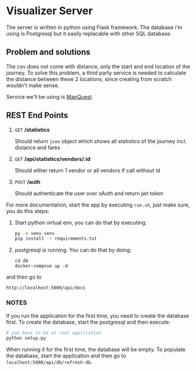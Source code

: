# Visualizer Server

The server is written in python using Flask framework. The database i'm using is Postgresql but it easily replacable with other SQL database.

## Problem and solutions

The csv does not come with distance, only the start and end location of the journey.
To solve this problem, a third party service is needed to calculate the distance between these 2 locations,
since creating from scratch wouldn't make sense. 

Service we'll be using is [MapQuest](https://developer.mapquest.com/).

## REST End Points

1. `GET` __/statistics__

    Should return `json` object which shows all statistics of the journey incl. distance and fares

2. `GET` __/api/statistics/vendors/:id__

    Should either return 1 vendor or all vendors if call without id

3. `POST` __/auth__

    Should authenticate the user over oAuth and return jwt token

For more documentation, start the app by executing `run.sh`,
just make sure, you do this steps:

1. Start python virtual env, you can do that by executing:

    ```sh
    py -m venv venv
    pip install -r requirements.txt
    ```

2. postgresql is running. You can do that by doing:

    ```
    cd db
    docker-compose up -d
    ```

and then go to

```
http://localhost:5000/api/docs
```

### NOTES

If you run the application for the first time, you need to create the database first.
To create the database, start the postgresql and then execute:

```bash
# you have to be at root application
python setup.py
```

When running it for the first time, the database will be empty. To populate the database, start the application and then go to `localhost:5000/api/db/refresh-db`.